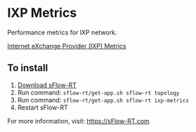 # IXP Metrics

Performance metrics for IXP network.

[Internet eXchange Provider (IXP) Metrics](https://blog.sflow.com/2023/10/internet-exchange-provider-ixp-metrics.html)

## To install

1. [Download sFlow-RT](https://sflow-rt.com/download.php)
2. Run command: `sflow-rt/get-app.sh sflow-rt topology`
4. Run command: `sflow-rt/get-app.sh sflow-rt ixp-metrics`
5. Restart sFlow-RT

For more information, visit:
https://sFlow-RT.com
 
